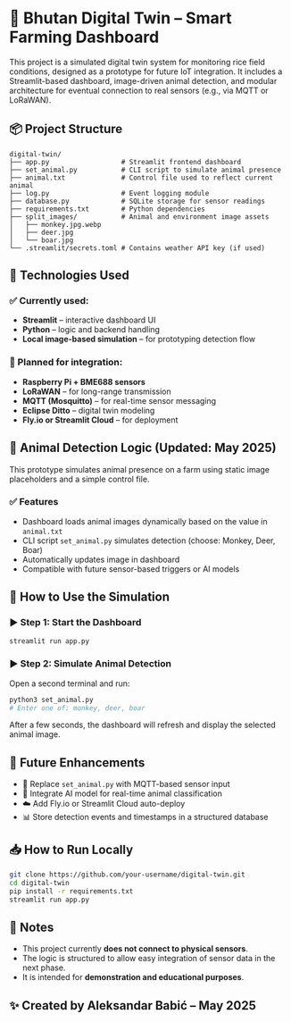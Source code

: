 # 🌾 Bhutan Digital Twin – Smart Farming Dashboard

This project is a simulated digital twin system for monitoring rice field conditions, designed as a prototype for future IoT integration. It includes a Streamlit-based dashboard, image-driven animal detection, and modular architecture for eventual connection to real sensors (e.g., via MQTT or LoRaWAN).


## 📦 Project Structure

```plaintext
digital-twin/
├── app.py                  # Streamlit frontend dashboard
├── set_animal.py           # CLI script to simulate animal presence
├── animal.txt              # Control file used to reflect current animal
├── log.py                  # Event logging module
├── database.py             # SQLite storage for sensor readings
├── requirements.txt        # Python dependencies
├── split_images/           # Animal and environment image assets
│   ├── monkey.jpg.webp
│   ├── deer.jpg
│   └── boar.jpg
└── .streamlit/secrets.toml # Contains weather API key (if used)
```


## 📡 Technologies Used

### ✅ Currently used:
- **Streamlit** – interactive dashboard UI
- **Python** – logic and backend handling
- **Local image-based simulation** – for prototyping detection flow

### 🧩 Planned for integration:
- **Raspberry Pi + BME688 sensors**
- **LoRaWAN** – for long-range transmission
- **MQTT (Mosquitto)** – for real-time sensor messaging
- **Eclipse Ditto** – digital twin modeling
- **Fly.io or Streamlit Cloud** – for deployment


## 🐾 Animal Detection Logic (Updated: May 2025)

This prototype simulates animal presence on a farm using static image placeholders and a simple control file.

### ✅ Features
- Dashboard loads animal images dynamically based on the value in `animal.txt`
- CLI script `set_animal.py` simulates detection (choose: Monkey, Deer, Boar)
- Automatically updates image in dashboard
- Compatible with future sensor-based triggers or AI models


## 🚀 How to Use the Simulation

### ▶️ Step 1: Start the Dashboard

```bash
streamlit run app.py
```

### ▶️ Step 2: Simulate Animal Detection

Open a second terminal and run:

```bash
python3 set_animal.py
# Enter one of: monkey, deer, boar
```

After a few seconds, the dashboard will refresh and display the selected animal image.


## 🧪 Future Enhancements

- 🔌 Replace `set_animal.py` with MQTT-based sensor input
- 🧠 Integrate AI model for real-time animal classification
- ☁️ Add Fly.io or Streamlit Cloud auto-deploy
- 📊 Store detection events and timestamps in a structured database


## 📥 How to Run Locally

```bash
git clone https://github.com/your-username/digital-twin.git
cd digital-twin
pip install -r requirements.txt
streamlit run app.py
```


## 🧠 Notes

- This project currently **does not connect to physical sensors**.
- The logic is structured to allow easy integration of sensor data in the next phase.
- It is intended for **demonstration and educational purposes**.


## ✨ Created by Aleksandar Babić – May 2025

